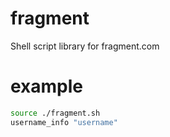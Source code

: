 # fragment
Shell script library for fragment.com
# example
```bash
source ./fragment.sh
username_info "username"
```
